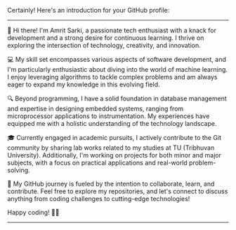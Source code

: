 Certainly! Here's an introduction for your GitHub profile:

---

👋 Hi there! I'm Amrit Sarki, a passionate tech enthusiast with a knack for development and a strong desire for continuous learning. I thrive on exploring the intersection of technology, creativity, and innovation.

💻 My skill set encompasses various aspects of software development, and I'm particularly enthusiastic about diving into the world of machine learning. I enjoy leveraging algorithms to tackle complex problems and am always eager to expand my knowledge in this evolving field.

🔍 Beyond programming, I have a solid foundation in database management and expertise in designing embedded systems, ranging from microprocessor applications to instrumentation. My experiences have equipped me with a holistic understanding of the technology landscape.

🎓 Currently engaged in academic pursuits, I actively contribute to the Git community by sharing lab works related to my studies at TU (Tribhuvan University). Additionally, I'm working on projects for both minor and major subjects, with a focus on practical applications and real-world problem-solving.

🚀 My GitHub journey is fueled by the intention to collaborate, learn, and contribute. Feel free to explore my repositories, and let's connect to discuss anything from coding challenges to cutting-edge technologies!

Happy coding! 🚀✨

---
